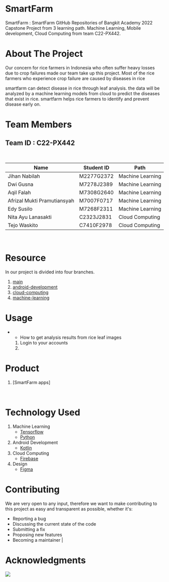 # SmartFarm

SmartFarm : SmartFarm GitHub Repositories of Bangkit Academy 2022 Capstone Project from 3 learning path. Machine Learning, Mobile development, Cloud Computing from team C22-PX442.

# About The Project
Our concern for rice farmers in Indonesia who often suffer heavy losses due to crop failures made our team take up this project. Most of the rice farmers who experience crop failure are caused by diseases in rice

smartfarm can detect disease in rice through leaf analysis. the data will be analyzed by a machine learning models from cloud to predict the diseases that exist in rice. smartfarm helps rice farmers to identify and prevent disease early on.


# Team Members

## Team ID : C22-PX442

<br>

| Name                        | Student ID | Path                |
| ---------------------       | ---------- | ------------------- |
| Jihan Nabilah               | M2277G2372 | Machine Learning    |
| Dwi Gusna                   | M7278J2389 | Machine Learning    |
| Aqil Falah                  | M7308G2640 | Machine Learning    |
| Afrizal Mukti Pramutiansyah | M7007F0717 | Machine Learning    |
| Edy Susilo                  | M7268F2311 | Machine Learning    |
| Nita Ayu Lanasakti          | C2323J2831 | Cloud Computing     |
| Tejo Waskito                | C7410F2978 | Cloud Computing     |


<br>

# Resource

In our project is divided into four branches.

1. [main](https://github.com/Bangkit-capstone-product/SmartFarm/tree/main)
3. [android-development](https://github.com/Bangkit-capstone-product/SmartFarm/tree/Android_Development)
5. [cloud-computing](https://github.com/Bangkit-capstone-product/SmartFarm/tree/Cloud_Computing)
6. [machine-learning](https://github.com/Bangkit-capstone-product/SmartFarm/tree/Machine_Learning)


# Usage

- - How to get analysis results from rice leaf images

  1.  Login to your accounts
  2.  


# Product

1. [SmartFarm apps]

   <br>

# Technology Used

1. Machine Learning
   - [Tensorflow](https://www.tensorflow.org/)
   - [Python](https://www.python.org/)
2. Android Development
   - [Kotlin](https://kotlinlang.org/)
3. Cloud Computing
   - [Firebase](https://firebase.google.com/)
4. Design
   - [Figma](https://www.figma.com/file/0XAI6ARTyiA3Gska5yvN4A/SmartFarm-Design?node-id=0%3A1)
     <br>

# Contributing

We are very open to any input, therefore we want to make contributing to this project as easy and transparent as possible, whether it's:

- Reporting a bug
- Discussing the current state of the code
- Submitting a fix
- Proposing new features
- Becoming a maintainer
                     |

# Acknowledgments

<img src="https://www.dicoding.com/blog/wp-content/uploads/2020/12/Cover.png" />

<!-- reference https://github.com/alexandresanlim/Badges4-README.md-Profile -->
